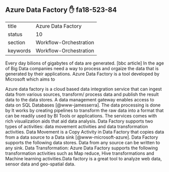 ## Azure Data Factory :hand: fa18-523-84


|          |                        |
| -------- | ---------------------- |
| title    | Azure Data Factory     | 
| status   | 10                     |
| section  | Workflow-Orchestration |
| keywords | Workflow-Orchestration |

Every day bilions of gigabytes of data are generated. [bbc article]  In the age of Big Data companies need a way to process and orgaize the data that is generated by their applications.  Azure Data Factory is a tool developed by Microsoft which aims to 

    
Azure data factory is a cloud based data integration service that can
ingest data from various sources, transform/ process data and publish
the result data to the data stores. A data management gateway enables
access to data on SQL Databases [@www-jamesserra]. The data
processing is done by It works by creating pipelines to transform the
raw data into a format that can be readily used by BI Tools or
applications. The services comes with rich visualization aids that aid
data analysis. Data Factory supports two types of activities: data
movement activities and data transformation activities. Data Movement
is a Copy Activity in Data Factory that copies data from a data source
to a Data sink [@www-microsoft-azure]. Data Factory supports the
following data stores. Data from any source can be written to any
sink.  Data Transformation: Azure Data Factory supports the following
transformation activities such as Map reduce, Hive transformations and
Machine learning activities.Data factory is a great tool to analyze
web data, sensor data and geo-spatial data.
